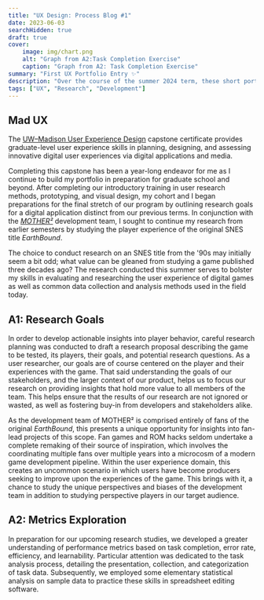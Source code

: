 ```yaml
---
title: "UX Design: Process Blog #1"
date: 2023-06-03
searchHidden: true
draft: true
cover:
    image: img/chart.png
    alt: "Graph from A2:Task Completion Exercise"
    caption: "Graph from A2: Task Completion Exercise"
summary: "First UX Portfolio Entry ✨"
description: "Over the course of the summer 2024 term, these short portfolio entries describe the research process for our user experience research capstone."
tags: ["UX", "Research", "Development"]
---
```


## Mad UX

The [UW–Madison User Experience Design](https://ischool.wisc.edu/programs/uxcapstone/) capstone certificate provides graduate-level user experience skills in planning, designing, and assessing innovative digital user experiences via digital applications and media.

Completing this capstone has been a year-long endeavor for me as I continue to build my portfolio in preparation for graduate school and beyond. After completing our introductory training in user research methods, prototyping, and visual design, my cohort and I began preparations for the final stretch of our program by outlining research goals for a digital application distinct from our previous terms. In conjunction with the _[MOTHER²](../../games/MotherSquared/)_ development team, I sought to continue my research from earlier semesters by studying the player experience of the original SNES title _EarthBound_.

The choice to conduct research on an SNES title from the '90s may initially seem a bit odd; what value can be gleaned from studying a game published three decades ago? The research conducted this summer serves to bolster my skills in evaluating and researching the user experience of digital games as well as common data collection and analysis methods used in the field today.

## A1: Research Goals

In order to develop actionable insights into player behavior, careful research planning was conducted to draft a research proposal describing the game to be tested, its players, their goals, and potential research questions. As a user researcher, our goals are of course centered on the player and their experiences with the game. That said understanding the goals of our stakeholders, and the larger context of our product, helps us to focus our research on providing insights that hold more value to all members of the team. This helps ensure that the results of our research are not ignored or wasted, as well as fostering buy-in from developers and stakeholders alike.

As the development team of MOTHER² is comprised entirely of fans of the original _EarthBound_, this presents a unique opportunity for insights into fan-lead projects of this scope. Fan games and ROM hacks seldom undertake a complete remaking of their source of inspiration, which involves the coordinating multiple fans over multiple years into a microcosm of a modern game development pipeline. Within the user experience domain, this creates an uncommon scenario in which users have become producers seeking to improve upon the experiences of the game. This brings with it, a chance to study the unique perspectives and biases of the development team in addition to studying perspective players in our target audience.

## A2: Metrics Exploration

In preparation for our upcoming research studies, we developed a greater understanding of performance metrics based on task completion, error rate, efficiency, and learnability. Particular attention was dedicated to the task analysis process, detailing the presentation, collection, and categorization of task data. Subsequently, we employed some elementary statistical analysis on sample data to practice these skills in spreadsheet editing software.

<!-- ![Task Completion Chart](img/chart.png#center) -->
